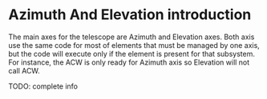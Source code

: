 # Azimuth And Elevation introduction

The main axes for the telescope are Azimuth and Elevation axes.
Both axis use the same code for most of elements that must be managed by one axis, but the code will execute only if the element is present for that subsystem. For instance, the ACW is only ready for Azimuth axis so Elevation will not call ACW.

TODO: complete info
